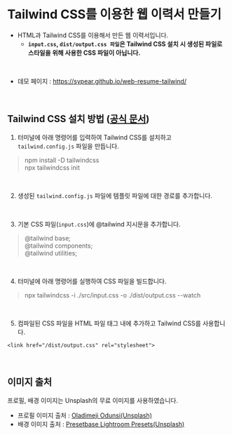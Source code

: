 # Tailwind CSS를 이용한 웹 이력서 만들기
* HTML과 Tailwind CSS를 이용해서 만든 웹 이력서입니다.
  * **`input.css`, `dist/output.css 파일`은 Tailwind CSS 설치 시 생성된 파일로 스타일을 위해 사용한 CSS 파일이 아닙니다.**

<br>

* 데모 페이지 : https://sypear.github.io/web-resume-tailwind/

<br>

## Tailwind CSS 설치 방법 (<a href="https://tailwindcss.com/docs/installation">공식 문서</a>)
1. 터미널에 아래 명령어를 입력하여 Tailwind CSS를 설치하고 `tailwind.config.js` 파일을 만듭니다.
> npm install -D tailwindcss<br>
> npx tailwindcss init

<br>

2. 생성된 `tailwind.config.js` 파일에 템플릿 파일에 대한 경로를 추가합니다. 

<br>

3. 기본 CSS 파일(`input.css`)에 @tailwind 지시문을 추가합니다.
> @tailwind base;<br>
> @tailwind components;<br>
> @tailwind utilities;

<br>

4. 터미널에 아래 명령어를 실행하여 CSS 파일을 빌드합니다.
> npx tailwindcss -i ./src/input.css -o ./dist/output.css --watch

<br>

5. 컴파일된 CSS 파일을 HTML 파일 <head> 태그 내에 추가하고 Tailwind CSS를 사용합니다.

`<link href="/dist/output.css" rel="stylesheet">`

<br>

## 이미지 출처
프로필, 배경 이미지는 Unsplash의 무료 이미지를 사용하였습니다.
* 프로필 이미지 출처 : <a href="https://unsplash.com/photos/n5aE6hOY6do">Oladimeji Odunsi(Unsplash)</a>
* 배경 이미지 출처 : <a href="https://unsplash.com/photos/4ELcmuV3osk">Presetbase Lightroom Presets(Unsplash)</a>
